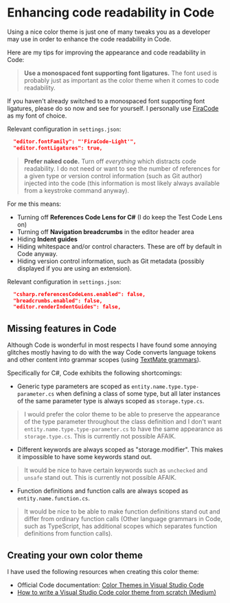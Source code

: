 # Enhancing code readability in Code

Using a nice color theme is just one of many tweaks you as a developer may use in order to enhance the code readability in Code.

Here are my tips for improving the appearance and code readability in Code:

> **Use a monospaced font supporting font ligatures.** The font used is probably just as important as the color theme when it comes to code readability.

If you haven't already switched to a monospaced font supporting font ligatures, please do so now and see for yourself. I personally use [FiraCode](https://github.com/tonsky/FiraCode) as my font of choice.

Relevant configuration in `settings.json`:

``` json
  "editor.fontFamily": "'FiraCode-Light'",
  "editor.fontLigatures": true,
```

> **Prefer naked code.** Turn off *everything* which distracts code readability. I do not need or want to see the number of references for a given type or version control information (such as Git author) injected into the code (this information is most likely always available from a keystroke command anyway).

For me this means:

- Turning off **References Code Lens for C#** (I do keep the Test Code Lens on)
- Turning off **Navigation breadcrumbs** in the editor header area
- Hiding **Indent guides**
- Hiding whitespace and/or control characters. These are off by default in Code anyway.
- Hiding version control information, such as Git metadata (possibly displayed if you are using an extension).

Relevant configuration in `settings.json`:

``` json
  "csharp.referencesCodeLens.enabled": false,
  "breadcrumbs.enabled": false,
  "editor.renderIndentGuides": false,
```

## Missing features in Code

Although Code is wonderful in most respects I have found some annoying glitches mostly having to do with the way Code converts language tokens and other content into grammar scopes (using [TextMate grammars](https://www.sublimetext.com/docs/3/scope_naming.html)).

Specifically for C#, Code exhibits the following shortcomings:

- Generic type parameters are scoped as `entity.name.type.type-parameter.cs` when defining a class of some type, but all later instances of the same parameter type is always scoped as `storage.type.cs`.

> I would prefer the color theme to be able to preserve the appearance of the type parameter throughout the class definition and I don't want `entity.name.type.type-parameter.cs` to have the same appearance as `storage.type.cs`. This is currently not possible AFAIK.

- Different keywords are always scoped as "storage.modifier". This makes it impossible to have some keywords stand out.

> It would be nice to have certain keywords such as `unchecked` and `unsafe` stand out. This is currently not possible AFAIK.

- Function definitions and function calls are always scoped as `entity.name.function.cs`.

> It would be nice to be able to make function definitions stand out and differ from ordinary function calls (Other language grammars in Code, such as TypeScript, has additional scopes which separates function definitions from function calls).

## Creating your own color theme

I have used the following resources when creating this color theme:

- Official Code documentation: [Color Themes in Visual Studio Code](https://code.visualstudio.com/docs/getstarted/themes)
- [How to write a Visual Studio Code color theme from scratch (Medium)](https://medium.com/@caludio/how-to-write-a-visual-studio-code-color-theme-from-scratch-7ccb7e5da2aa)
